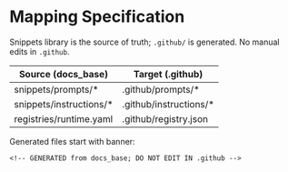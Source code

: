 # Mapping Specification

Snippets library is the source of truth; `.github/` is generated. No manual edits in `.github`.

| Source (docs_base)       | Target (.github)        |
| ------------------------ | ----------------------- |
| snippets/prompts/\*      | .github/prompts/\*      |
| snippets/instructions/\* | .github/instructions/\* |
| registries/runtime.yaml  | .github/registry.json   |

Generated files start with banner:

```
<!-- GENERATED from docs_base; DO NOT EDIT IN .github -->
```
